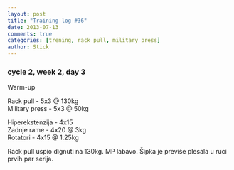 ```yaml
---
layout: post
title: "Training log #36"
date: 2013-07-13
comments: true
categories: [trening, rack pull, military press]
author: Stick
---
```


### cycle 2, week 2, day 3

Warm-up  

Rack pull - 5x3 @ 130kg  
Military press - 5x3 @ 50kg  

Hiperekstenzija - 4x15  
Zadnje rame - 4x20 @ 3kg  
Rotatori - 4x15 @ 1.25kg  

Rack pull uspio dignuti na 130kg. MP labavo. Šipka je previše plesala u ruci prvih par serija. 